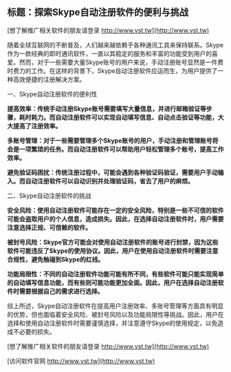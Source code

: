 ## **标题：探索Skype自动注册软件的便利与挑战**

[想了解推广相关软件的朋友请登录 http://www.vst.tw](http://www.vst.tw)

随着全球互联网的不断普及，人们越来越依赖于各种通讯工具来保持联系。Skype作为一款经典的即时通讯软件，一直以其稳定的服务和丰富的功能受到用户的喜爱。然而，对于一些需要大量Skype账号的用户来说，手动注册账号显然是一件费时费力的工作。在这样的背景下，Skype自动注册软件应运而生，为用户提供了一种高效便捷的注册解决方案。

一、Skype自动注册软件的便利性

**提高效率：传统手动注册Skype账号需要填写大量信息，并进行邮箱验证等步骤，耗时耗力。而自动注册软件可以实现自动填写信息、自动点击验证等功能，大大提高了注册效率。**

**多账号管理：对于一些需要管理多个Skype账号的用户，手动注册和管理账号将会是一项繁琐的任务。而自动注册软件可以帮助用户轻松管理多个账号，提高工作效率。**

**避免验证码困扰：传统注册过程中，可能会遇到各种验证码验证，需要用户手动输入。而自动注册软件可以自动识别并处理验证码，省去了用户的麻烦。**

二、Skype自动注册软件的挑战

**安全风险：使用自动注册软件可能存在一定的安全风险，特别是一些不可信的软件可能会盗取用户的个人信息，造成损失。因此，在选择自动注册软件时，用户需要注意选择正规、可信赖的软件。**

**被封号风险：Skype官方可能会对使用自动注册软件的账号进行封禁，因为这些软件可能违反了Skype的使用协议。因此，用户在使用自动注册软件时需要注意合规性，避免触碰到Skype的红线。**

**功能局限性：不同的自动注册软件功能可能有所不同，有些软件可能只能实现简单的自动填写信息功能，而有些则可能功能更加全面。因此，用户在选择自动注册软件时需要根据自己的需求进行选择。**

综上所述，Skype自动注册软件在提高用户注册效率、多账号管理等方面具有明显的优势，但也面临着安全风险、被封号风险以及功能局限性等挑战。因此，用户在选择和使用自动注册软件时需要谨慎选择，并注意遵守Skype的使用规定，以免造成不必要的损失。

[想了解推广相关软件的朋友请登录 http://www.vst.tw](http://www.vst.tw)


[访问软件官网 http://www.vst.tw](http://www.vst.tw)
